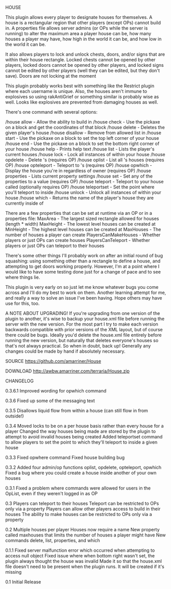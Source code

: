HOUSE

This plugin allows every player to designate houses for themselves. A house is a rectangular region that other players (except OPs) cannot build in. A properties file allows server admins (or OPs while the server is running) to alter the maximum area a player house can be, how many houses a player may have, how high in the world it can be, and how low in the world it can be.

It also allows players to lock and unlock chests, doors, and/or signs that are within their house rectangle. Locked chests cannot be opened by other players, locked doors cannot be opened by other players, and locked signs cannot be edited by other players (well they can be edited, but they don't save). Doors are not locking at the moment

This plugin probably works best with something like the Restrict plugin where each username is unique. Also, the houses aren't immune to explosives so using rakAntiGrief or something similar is probably wise as well. Looks like explosives are prevented from damaging houses as well.

There's one command with several options:

/house allow - Allow the ability to build in /house check - Use the pickaxe on a block and get the coordinates of that block /house delete - Deletes the given player's house /house disallow - Remove from allowed list in /house start - Use the pickaxe on a block to set the top left corner of your house /house end - Use the pickaxe on a block to set the bottom right corner of your house /house help - Prints help text /house list - Lists the player's current houses /house lock - Lock all instances of within your house /house opdelete - Delete 's (requires OP) /house oplist - List all 's houses (requires OP) /house opteleport - Teleport to 's (requires OP) /house opwhich - Display the house you're in regardless of owner (requires OP) /house properties - Lists current property settings /house set - Set any of the properties to a value (requires OP) /house teleport - Teleport to your house called (optionally requires OP) /house teleportset - Set the point where you'll teleport to inside /house unlock - Unlock all instances of within your house /house which - Returns the name of the player's house they are currently inside of

There are a few properties that can be set at runtime via an OP or in a properties file: MaxArea - The largest sized rectangle allowed for houses (length * width) MaxHeight - The lowest level houses can be created at MinHeight - The highest level houses can be created at MaxHouses - The number of houses a player can create PlayersCanMakeHouses - Whether players or just OPs can create houses PlayersCanTeleport - Whether players or just OPs can teleport to their houses

There's some other things I'll probably work on after an initial round of bug squashing: using something other than a rectangle to define a house, and attempting to get doors working properly. However, I'm at a point where I would like to have some testing done just for a change of pace and to see where things lie.

This plugin is very early on so just let me know whatever bugs you come across and I'll do my best to work on them. Another learning attempt for me, and really a way to solve an issue I've been having. Hope others may have use for this, too.

A NOTE ABOUT UPGRADING! If you're upgrading from one version of the plugin to another, it's wise to backup your house.xml file before running the server with the new version. For the most part I try to make each version backwards compatible with prior versions of the XML layout, but of course there could be bugs. Ideally you'd delete the house.xml file entirely before running the new version, but naturally that deletes everyone's houses so that's not always practical. So when in doubt, back up! Generally any changes could be made by hand if absolutely necessary.

SOURCE
https://github.com/amarriner/House

DOWNLOAD
http://awbw.amarriner.com/terraria/House.zip

CHANGELOG 

0.3.6.1
Improved wording for opwhich command

0.3.6
Fixed up some of the messaging text

0.3.5
Disallows liquid flow from within a house (can still flow in from outside!)

0.3.4
Moved locks to be on a per house basis rather than every house for a player
Changed the way houses being made are stored by the plugin to attempt to avoid invalid houses being created
Added teleportset command to allow players to set the point to which they'll teleport to inside a given house

0.3.3
Fixed opwhere command Fixed house building bug

0.3.2
Added four admin/op functions oplist, opdelete, opteleport, opwhich
Fixed a bug where you could create a house inside another of your own houses

0.3.1
Fixed a problem where commands were allowed for users in the OpList, even if they weren't logged in as OP

0.3
Players can teleport to their houses
Teleport can be restricted to OPs only via a property
Players can allow other players access to build in their houses
The ability to make houses can be restricted to OPs only via a property

0.2
Multiple houses per player
Houses now require a name
New property called maxhouses that limits the number of houses a player might have
New commands delete, list, properties, and which

0.1.1
Fixed server malfunction error which occurred when attempting to access null object
Fixed issue where when bottom right wasn't set, the plugin always thought the house was invalid
Made it so that the house.xml file doesn't need to be present when the plugin runs. It will be created if it's missing

0.1 Initial Release